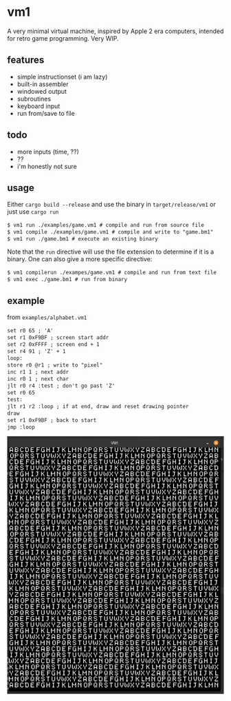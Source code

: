 # vm1
A very minimal virtual machine, inspired by Apple 2 era computers, intended for retro game programming. Very WIP.

## features
- simple instructionset (i am lazy)
- built-in assembler
- windowed output
- subroutines
- keyboard input
- run from/save to file

## todo
- more inputs (time, ??)
- ??
- i'm honestly not sure

## usage

Either `cargo build --release` and use the binary in `target/release/vm1` or just use `cargo run`

```
$ vm1 run ./examples/game.vm1 # compile and run from source file
$ vm1 compile ./examples/game.vm1 # compile and write to "game.bm1"
$ vm1 run ./game.bm1 # execute an existing binary
```
Note that the `run` directive will use the file extension to determine if it is a binary. One can also give a more specific directive:
```
$ vm1 compilerun ./exampes/game.vm1 # compile and run from text file
$ vm1 exec ./game.bm1 # run from binary
```

## example
from `examples/alphabet.vm1`
```
set r0 65 ; 'A'
set r1 0xF9BF ; screen start addr
set r2 0xFFFF ; screen end + 1
set r4 91 ; 'Z' + 1
loop:
store r0 @r1 ; write to "pixel"
inc r1 1 ; next addr
inc r0 1 ; next char
jlt r0 r4 :test ; don't go past 'Z'
set r0 65
test:
jlt r1 r2 :loop ; if at end, draw and reset drawing pointer
draw
set r1 0xF9BF ; back to start
jmp :loop
```

![a screenshot](https://github.com/C34A/vm1/blob/master/res/screenshot.png?raw=true)
